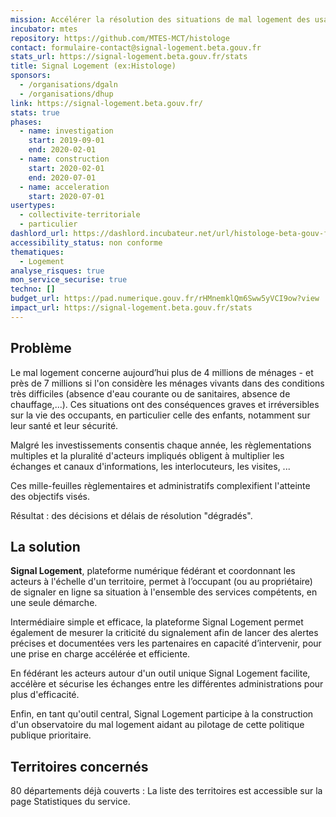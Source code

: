 ```yaml
---
mission: Accélérer la résolution des situations de mal logement des usagers en accompagnant les territoires
incubator: mtes
repository: https://github.com/MTES-MCT/histologe
contact: formulaire-contact@signal-logement.beta.gouv.fr
stats_url: https://signal-logement.beta.gouv.fr/stats
title: Signal Logement (ex:Histologe)
sponsors:
  - /organisations/dgaln
  - /organisations/dhup
link: https://signal-logement.beta.gouv.fr/
stats: true
phases:
  - name: investigation
    start: 2019-09-01
    end: 2020-02-01
  - name: construction
    start: 2020-02-01
    end: 2020-07-01
  - name: acceleration
    start: 2020-07-01
usertypes:
  - collectivite-territoriale
  - particulier
dashlord_url: https://dashlord.incubateur.net/url/histologe-beta-gouv-fr/
accessibility_status: non conforme
thematiques:
  - Logement
analyse_risques: true
mon_service_securise: true
techno: []
budget_url: https://pad.numerique.gouv.fr/rHMnemklQm6Sww5yVCI9ow?view
impact_url: https://signal-logement.beta.gouv.fr/stats
---
```

## Problème

Le mal logement concerne aujourd’hui plus de 4 millions de ménages - et près de 7 millions si l'on considère les ménages vivants dans des conditions très difficiles (absence d'eau courante ou de sanitaires, absence de chauffage,...). 
Ces situations ont des conséquences graves et irréversibles sur la vie des occupants, en particulier celle des enfants, notamment sur leur santé et leur sécurité.

Malgré les investissements consentis chaque année, les règlementations multiples et la pluralité d'acteurs impliqués obligent à multiplier les échanges et canaux d'informations, les interlocuteurs, les visites, ... 

Ces mille-feuilles règlementaires et administratifs complexifient l'atteinte des objectifs visés. 

Résultat : des décisions et  délais de résolution "dégradés".

## La solution

**Signal Logement**, plateforme numérique fédérant et coordonnant les acteurs à l'échelle d'un territoire, permet à l’occupant (ou au propriétaire) de signaler en ligne sa situation à l'ensemble des services compétents, en une seule démarche.

Intermédiaire simple et efficace, la plateforme Signal Logement permet également de mesurer la criticité du signalement afin de lancer des alertes précises et documentées vers les partenaires en capacité d’intervenir, pour une prise en charge accélérée et efficiente.

En fédérant les acteurs autour d'un outil unique Signal Logement facilite, accélère et sécurise les échanges entre les différentes administrations pour plus d'efficacité.

Enfin, en tant qu'outil central, Signal Logement participe à la construction d'un observatoire du mal logement aidant au pilotage de cette politique publique prioritaire.

## Territoires concernés

80 départements déjà couverts : La liste des territoires est accessible sur la page Statistiques du service.
